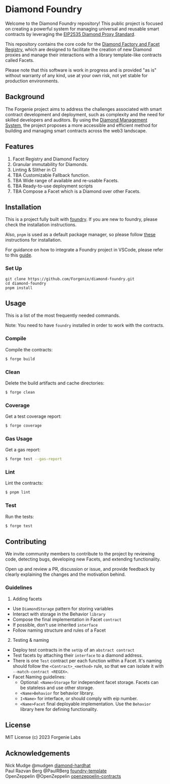 # Diamond Foundry

Welcome to the Diamond Foundry repository! This public project is focused on creating a powerful system for managing
universal and reusable smart contracts by leveraging the
[EIP2535 Diamond Proxy Standard](https://eips.ethereum.org/EIPS/eip-2535).

This repository contains the core code for the
[Diamond Factory and Facet Registry](https://medium.com/@alexeluca.spataru/achieving-universal-and-reusable-smart-contracts-via-erc2535-diamond-proxy-standard-ba4c9f5ac5bc),
which are designed to facilitate the creation of new Diamond proxies and manage their interactions with a library
template-like contracts called Facets.

Please note that this software is work in progress and is provided "as is" without warranty of any kind, use at your own
risk, not yet stable for production environments.

## Background

The Forgenie project aims to address the challenges associated with smart contract development and deployment, such as
complexity and the need for skilled developers and auditors. By using the
[Diamond Management System](https://medium.com/@alexeluca.spataru/transforming-web3-through-a-diamond-management-system-d2efa560ea7f),
the project proposes a more accessible and efficient method for building and managing smart contracts across the web3
landscape.

## Features

1. Facet Registry and Diamond Factory
1. Granular immutability for Diamonds.
1. Linting & Slither in CI
1. TBA Customizable Fallback function.
1. TBA Wide range of available and re-usable Facets.
1. TBA Ready-to-use deployment scripts
1. TBA Compose a Facet which is a Diamond over other Facets.

## Installation

This is a project fully built with [foundry](https://github.com/foundry-rs/foundry). If you are new to foundry, please
check the installation instructions.

Also, `pnpm` is used as a default package manager, so please follow [these](https://pnpm.io/installation) instructions
for installation.

For guidance on how to integrate a Foundry project in VSCode, please refer to this
[guide](https://book.getfoundry.sh/config/vscode).

### Set Up

```
git clone https://github.com/Forgenie/diamond-foundry.git
cd diamond-foundry
pnpm install
```

## Usage

This is a list of the most frequently needed commands.

Note: You need to have `foundry` installed in order to work with the contracts.

### Compile

Compile the contracts:

```sh
$ forge build
```

### Clean

Delete the build artifacts and cache directories:

```sh
$ forge clean
```

### Coverage

Get a test coverage report:

```sh
$ forge coverage
```

### Gas Usage

Get a gas report:

```sh
$ forge test --gas-report
```

### Lint

Lint the contracts:

```sh
$ pnpm lint
```

### Test

Run the tests:

```sh
$ forge test
```

## Contributing

We invite community members to contribute to the project by reviewing code, detecting bugs, developing new Facets, and
extending functionality.

Open up and review a PR, discussion or issue, and provide feedback by clearly explaining the changes and the motivation
behind.

### Guidelines

1. Adding facets

- Use `DiamondStorage` pattern for storing variables
- Interact with storage in the Behavior `library`
- Compose the final implementation in Facet `contract`
- If possible, don't use inherited `interface`
- Follow naming structure and rules of a Facet

2. Testing & naming

- Deploy test contracts in the `setUp` of an `abstract contract`
- Test facets by attaching their `interface` to a diamond address.
- There is one `Test` contract per each function within a Facet. It's naming should follow the `<Contract>_<method>`
  rule, so that we can isolate it with `--match-contract <REGEX>`.
- Facet Naming guidelines:
  - Optional: `<Name>Storage` for independent facet storage. Facets can be stateless and use other storage.
  - `<Name>Behavior` for behavior library.
  - `I<Name>` for interface, or should comply with eip number.
  - `<Name>Facet` final deployable implementation. Use the `Behavior` library here for defining functionality.

## License

MIT License (c) 2023 Forgenie Labs

## Acknowledgements

Nick Mudge @mudgen [diamond-hardhat](https://github.com/mudgen/diamond)<br /> Paul Razvan Berg @PaulRBerg
[foundry-template](https://github.com/PaulRBerg/foundry-template) <br /> OpenZeppelin @OpenZeppelin
[openzeppelin-contracts](https://github.com/OpenZeppelin/openzeppelin-contracts)
